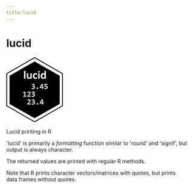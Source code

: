 ```yaml
---
title:lucid
---
```


lucid
=====

![lucid](lucid_logo.png?raw=true)

Lucid printing in R

'lucid' is primarily a _formatting_ function similar to
'round' and 'signif', but output is always character.

The returned values are printed with regular R methods.

Note that R prints character vectors/matrices with quotes,
but prints data.frames without quotes.
